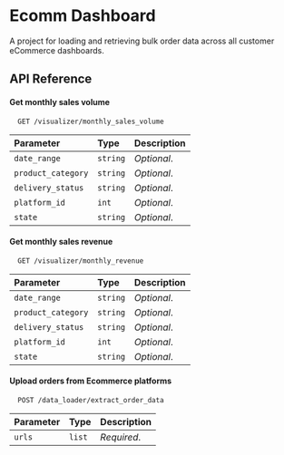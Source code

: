 
# Ecomm Dashboard

A project for loading and retrieving bulk order data across all customer eCommerce dashboards.


## API Reference

#### Get monthly sales volume

```http
  GET /visualizer/monthly_sales_volume
```

| Parameter | Type     | Description                |
| :-------- | :------- | :------------------------- |
| `date_range` | `string` | *Optional*. | 2023-01, 2023-02
| `product_category` | `string` | *Optional*. |
| `delivery_status` | `string` | *Optional*. |
| `platform_id` | `int` | *Optional*. |
| `state` | `string` | *Optional*. |

#### Get monthly sales revenue

```http
  GET /visualizer/monthly_revenue
```

| Parameter | Type     | Description                |
| :-------- | :------- | :------------------------- |
| `date_range` | `string` | *Optional*. | 2023-01, 2023-02
| `product_category` | `string` | *Optional*. |
| `delivery_status` | `string` | *Optional*. |
| `platform_id` | `int` | *Optional*. |
| `state` | `string` | *Optional*. |


#### Upload orders from Ecommerce platforms

```http
  POST /data_loader/extract_order_data
```

| Parameter | Type     | Description                |
| :-------- | :------- | :------------------------- |
| `urls` | `list` | *Required*. |
